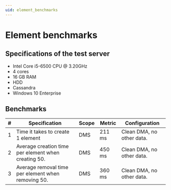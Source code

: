 ```yaml
---
uid: element_benchmarks
---
```


# Element benchmarks

## Specifications of the test server

- Intel Core i5-6500 CPU @ 3.20GHz
- 4 cores
- 16 GB RAM
- HDD
- Cassandra
- Windows 10 Enterprise

## Benchmarks

| \# | Specification | Scope | Metric | Configuration |
| -- | ------------- | ----- | ------ | ------------- |
| 1 | Time it takes to create 1 element | DMS | 211 ms | Clean DMA, no other data. |
| 2 | Average creation time per element when creating 50. | DMS | 450 ms | Clean DMA, no other data. |
| 3 | Average removal time per element when removing 50. | DMS | 360 ms | Clean DMA, no other data. |
